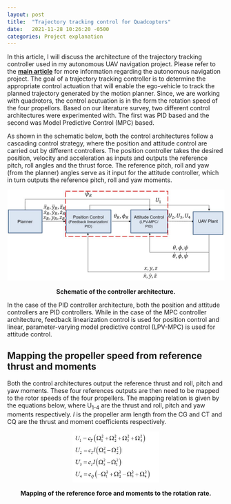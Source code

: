 ```yaml
---
layout: post
title:  "Trajectory tracking control for Quadcopters"
date:   2021-11-28 10:26:20 -0500
categories: Project explanation
---
```

In this article, I will discuss the architecture of the trajectory tracking controller used in my autonomous UAV navigation project. Please refer to the [**main article**](https://github.com/rachitpras/UAV_autonomous_navigation/blob/main/_posts/2021-11-23-A-Remote-ID-based-autonomous-navigation-framework-for-small-UAS.md) for more information regarding the autonomous navigation project. The goal of a trajectory tracking controller is to determine the appropriate control actuation that will enable the ego-vehicle to track the planned trajectory generated by the motion planner. Since, we are working with quadrotors, the control acutuation is in the form the rotation speed of the four propellors. Based on our literature survey, two different control architectures were experimented with. The first was PID based and the second was Model Predictive Control (MPC) based. 

As shown in the schematic below, both the control architectures follow a cascading control strategy, where the position and attitude control are carried out by different controllers. The position controller takes the desired position, velocity and acceleration as inputs and outputs the reference pitch, roll angles and the thrust force. The reference pitch, roll and yaw (from the planner) angles serve as it input for the attitude controller, which in turn outputs the reference pitch, roll and yaw moments.

<p align = "center">
  <img src="https://github.com/rachitpras/UAV_autonomous_navigation/blob/main/images/controller.JPG" alt="Schematic of the controller architecture" width="600"/> 
</p> 
<p align = "center">
  <b>Schematic of the controller architecture.</b>
</p> 

In the case of the PID controller architecture, both the position and attitude controllers are PID controllers. While in the case of the MPC controller architecture, feedback linearization control is used for position control and linear, parameter-varying model predictive control (LPV-MPC) is used for attitude control.

## Mapping the propeller speed from reference thrust and moments
Both the control architectures output the reference thrust and roll, pitch and yaw moments. These four references outputs are then need to be mapped to the rotor speeds of the four propellers. The mapping relation is given by the equations below, where U<sub>1-4</sub> are the thrust and roll, pitch and yaw moments respectively. *l* is the propeller arm length from the CG and CT and CQ are the thrust and moment coefficients respectively. 

<p align = "center">
  <img src="https://github.com/rachitpras/UAV_autonomous_navigation/blob/main/images/mapping_rotation_rate.JPG" alt="Mapping of the reference force and moments to the rotation rate" width="200"/> 
</p> 
<p align = "center">
  <b>Mapping of the reference force and moments to the rotation rate.</b>
</p> 
